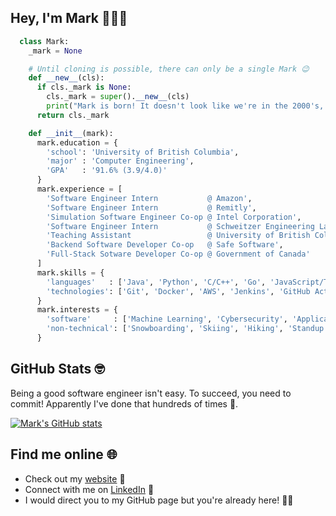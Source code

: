 ## Hey, I'm Mark 👋👨‍💻

```python
  class Mark:
    _mark = None

    # Until cloning is possible, there can only be a single Mark 😉
    def __new__(cls):
      if cls._mark is None:
        cls._mark = super().__new__(cls)
        print("Mark is born! It doesn't look like we're in the 2000's, though 🤔")
      return cls._mark

    def __init__(mark):
      mark.education = {
        'school': 'University of British Columbia',
        'major' : 'Computer Engineering',
        'GPA'   : '91.6% (3.9/4.0)'
      }
      mark.experience = [
        'Software Engineer Intern           @ Amazon',
        'Software Engineer Intern           @ Remitly',
        'Simulation Software Engineer Co-op @ Intel Corporation',
        'Software Engineer Intern           @ Schweitzer Engineering Laboratories (SEL)',
        'Teaching Assistant                 @ University of British Columbia',
        'Backend Software Developer Co-op   @ Safe Software',
        'Full-Stack Sotware Developer Co-op @ Government of Canada'
      ]
      mark.skills = {
        'languages'   : ['Java', 'Python', 'C/C++', 'Go', 'JavaScript/TypeScript', 'HTML', 'CSS', 'SQL'],
        'technologies': ['Git', 'Docker', 'AWS', 'Jenkins', 'GitHub Actions', 'Linux', 'React Native']
      }
      mark.interests = {
        'software'     : ['Machine Learning', 'Cybersecurity', 'Application Development', 'Automation'],
        'non-technical': ['Snowboarding', 'Skiing', 'Hiking', 'Standup Comedy', 'Skin Care', 'Arabic']
      }
```

## GitHub Stats 🤓
Being a good software engineer isn't easy. To succeed, you need to commit! Apparently I've done that hundreds of times 🚀.

[![Mark's GitHub stats](https://github-readme-stats.vercel.app/api?username=Mark-Mekhail&hide=contribs,stars&show_icons=true&hide_rank=true&include_all_commits=true)](https://github.com/anuraghazra/github-readme-stats)

## Find me online 🌐
- Check out my [website](https://mark-mekhail.github.io/About/) 🔗
- Connect with me on [LinkedIn](https://www.linkedin.com/in/markmekhail/) 🤝
- I would direct you to my GitHub page but you're already here! 🤷‍♂️
